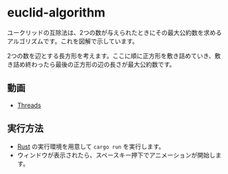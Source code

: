 # euclid-algorithm

ユークリッドの互除法は、2つの数が与えられたときにその最大公約数を求めるアルゴリズムです。これを図解で示しています。

2つの数を辺とする長方形を考えます。ここに順に正方形を敷き詰めていき、敷き詰め終わったら最後の正方形の辺の長さが最大公約数です。

## 動画

* [Threads](https://www.threads.net/@usamik26/post/Cy8oUeoRwYB)

## 実行方法

* [Rust](https://www.rust-lang.org/ja/) の実行環境を用意して `cargo run` を実行します。
* ウィンドウが表示されたら、スペースキー押下でアニメーションが開始します。

